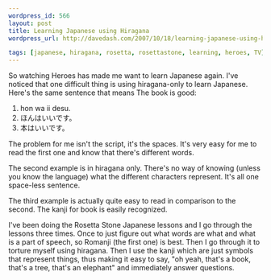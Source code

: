 ```yaml
---
wordpress_id: 566
layout: post
title: Learning Japanese using Hiragana
wordpress_url: http://davedash.com/2007/10/18/learning-japanese-using-hiragana/

tags: [japanese, hiragana, rosetta, rosettastone, learning, heroes, TV]
---
```

So watching Heroes has made me want to learn Japanese again.  I've noticed that one difficult thing is using hiragana-only to learn Japanese.  Here's the same sentence that means The book is good:

1. hon wa ii desu.
2. &#12411;&#12435;&#12399;&#12356;&#12356;&#12391;&#12377;&#12290;
3. &#26412;&#12399;&#12356;&#12356;&#12391;&#12377;&#12290;

The problem for me isn't the script, it's the spaces.  It's very easy for me to read the first one and know that there's different words.

The second example is in hiragana only.  There's no way of knowing (unless you know the language) what the different characters represent.  It's all one space-less sentence.

The third example is actually quite easy to read in comparison to the second.  The kanji for book is easily recognized.

I've been doing the Rosetta Stone Japanese lessons and I go through the lessons three times.  Once to just figure out what words are what and what is a part of speech, so Romanji (the first one) is best.  Then I go through it to torture myself using hiragana.  Then I use the kanji which are just symbols that represent things, thus making it easy to say, "oh yeah, that's a book, that's a tree, that's an elephant" and immediately answer questions.

